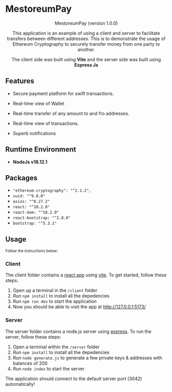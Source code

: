 # MestoreumPay 

<p align="center">
        <p align="center">MestoreumPay (version 1.0.0)</p>
</p>

<p align="center">
    This application is an example of using a client and server to facilitate transfers between different addresses. This is to demonstrate the usage of Ethereum Cryptography to securely transfer money from one party to another.
</p>

<p align="center">
    The client side was built using <strong>Vite</strong> and the server side was built using <strong>Express Js</strong>
</p>



## Features

- Secure payment platform for swift transactions.

- Real-time view of Wallet

- Real-time transfer of any amount to and fro addresses.

- Real-time view of transactions.

- Superb notifications


## Runtime Environment

- <b>NodeJs v18.12.1</b>


## Packages

- `"ethereum-cryptography": "^2.1.2",`
- `uuid: "^9.0.0"`
- `axios: "^0.27.2"`
- `react: "^18.2.0"`
- `react-dom: "^18.2.0"`
- `react-bootstrap: "^2.8.0"`
- `bootstrap: "^5.3.1"`


## Usage

<small>Follow the instructions below:</small> 

 
### Client

The client folder contains a [react app](https://reactjs.org/) using [vite](https://vitejs.dev/). To get started, follow these steps:

1. Open up a terminal in the `/client` folder
2. Run `npm install` to install all the depedencies
3. Run `npm run dev` to start the application 
4. Now you should be able to visit the app at http://127.0.0.1:5173/

### Server

The server folder contains a node.js server using [express](https://expressjs.com/). To run the server, follow these steps:

1. Open a terminal within the `/server` folder 
2. Run `npm install` to install all the depedencies 
3. Run `node generate.js` to generate a few private keys & addresses with balances of 200
4. Run `node index` to start the server 

The application should connect to the default server port (3042) automatically! 

